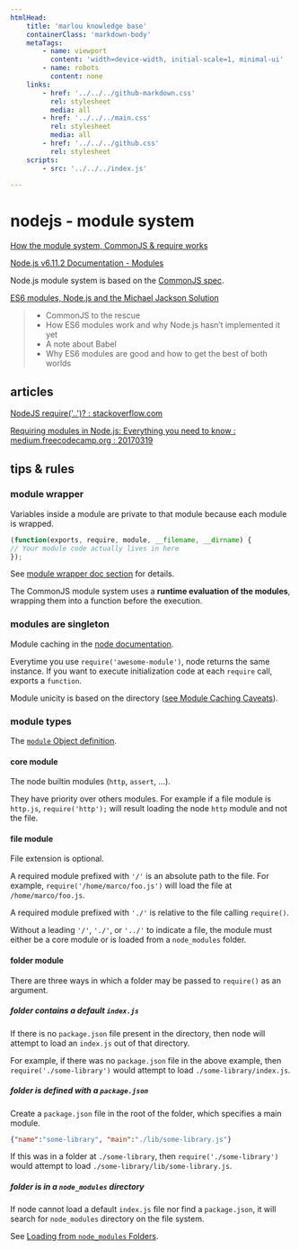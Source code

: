 ```yaml
---
htmlHead:
    title: 'marlou knowledge base' 
    containerClass: 'markdown-body'
    metaTags:
        - name: viewport
          content: 'width=device-width, initial-scale=1, minimal-ui'
        - name: robots
          content: none
    links:
        - href: '../../../github-markdown.css'
          rel: stylesheet
          media: all
        - href: '../../../main.css'
          rel: stylesheet
          media: all
        - href: '../../../github.css'
          rel: stylesheet
    scripts:
        - src: '../../../index.js'

---
```


# nodejs - module system

[How the module system, CommonJS & require works](https://blog.risingstack.com/node-js-at-scale-module-system-commonjs-require/)

[Node.js v6.11.2 Documentation - Modules](https://nodejs.org/dist/latest-v6.x/docs/api/modules.html)

Node.js module system is based on the [CommonJS spec](http://wiki.commonjs.org/wiki/CommonJS).

[ES6 modules, Node.js and the Michael Jackson Solution](https://medium.com/dailyjs/es6-modules-node-js-and-the-michael-jackson-solution-828dc244b8b)

> - CommonJS to the rescue
> - How ES6 modules work and why Node.js hasn’t implemented it yet
> - A note about Babel
> - Why ES6 modules are good and how to get the best of both worlds

## articles

[NodeJS require('..')? : stackoverflow.com](https://stackoverflow.com/questions/42401079/nodejs-require)

[Requiring modules in Node.js: Everything you need to know : medium.freecodecamp.org : 20170319](https://medium.freecodecamp.org/requiring-modules-in-node-js-everything-you-need-to-know-e7fbd119be8)

## tips & rules

### module wrapper

Variables inside a module are private to that module because each module is wrapped.

```javascript
(function(exports, require, module, __filename, __dirname) {
// Your module code actually lives in here
});
```

See [module wrapper doc section](https://nodejs.org/dist/latest-v6.x/docs/api/modules.html#modules_the_module_wrapper) for details.

The CommonJS module system uses a **runtime evaluation of the modules**, wrapping them into a function before the execution.

### modules are singleton

Module caching in the [node documentation](https://nodejs.org/dist/latest-v6.x/docs/api/modules.html#modules_caching).

Everytime you use `require('awesome-module')`, node returns the same instance. If you want to execute initialization code
at each `require` call, exports a `function`.

Module unicity is based on the directory ([see Module Caching Caveats](https://nodejs.org/dist/latest-v6.x/docs/api/modules.html#modules_module_caching_caveats)).

### module types

The [`module` Object definition](https://nodejs.org/dist/latest-v6.x/docs/api/modules.html#modules_the_module_object).

#### core module

The node builtin modules (`http`, `assert`, ...).

They have priority over others modules. For example if a file module is `http.js`, `require('http');` will result loading
the node `http` module and not the file.

#### file module

File extension is optional.

A required module prefixed with `'/'` is an absolute path to the file. For example, `require('/home/marco/foo.js')` will load the file at `/home/marco/foo.js`.

A required module prefixed with `'./'` is relative to the file calling `require()`. 

Without a leading `'/'`, `'./'`, or `'../'` to indicate a file, the module must either be a core module or is loaded from a `node_modules` folder.

#### folder module

There are three ways in which a folder may be passed to `require()` as an argument.

##### folder contains a default `index.js`

If there is no `package.json` file present in the directory, then node will attempt to load an `index.js` out of that directory.

For example, if there was no `package.json` file in the above example, then `require('./some-library')` would attempt to load `./some-library/index.js`.

##### folder is defined with a `package.json`

Create a `package.json` file in the root of the folder, which specifies a main module.

```json
{"name":"some-library", "main":"./lib/some-library.js"}
```

If this was in a folder at `./some-library`, then `require('./some-library')` would attempt to load `./some-library/lib/some-library.js`.

##### folder is in a `node_modules` directory

If node cannot load a default `index.js` file nor find a `package.json`, it will search for `node_modules` directory on the file system.

See [Loading from `node_modules` Folders](https://nodejs.org/dist/latest-v6.x/docs/api/modules.html#modules_loading_from_node_modules_folders).
